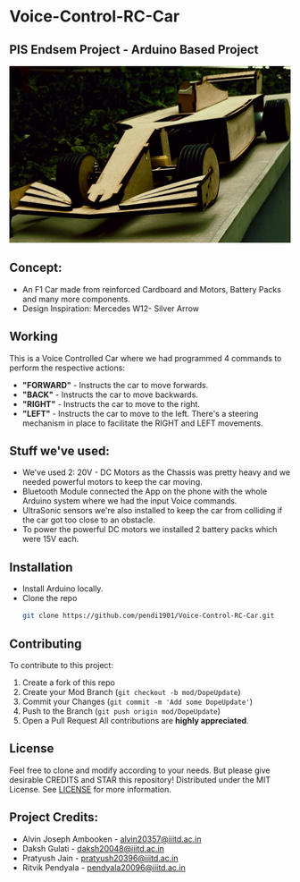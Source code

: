 # Voice-Control-RC-Car
## PIS Endsem Project - Arduino Based Project
![ F1 Prototype ](PIS2.jpeg)
## Concept:
- An F1 Car made from reinforced Cardboard and Motors, Battery Packs and many more components.
- Design Inspiration: Mercedes W12- Silver Arrow
## Working
This is a Voice Controlled Car where we had programmed 4 commands to perform the respective actions:
* **"FORWARD"** - Instructs the car to move forwards.
* **"BACK"** - Instructs the car to move backwards.
* **"RIGHT"** - Instructs the car to move to the right.
* **"LEFT"** - Instructs the car to move to the left.
There's a steering mechanism in place to facilitate the RIGHT and LEFT movements.
## Stuff we've used:
- We've used 2: 20V - DC Motors as the Chassis was pretty heavy and we needed powerful motors to keep the car moving.
- Bluetooth Module connected the App on the phone with the whole Arduino system where we had the input Voice commands.
- UltraSonic sensors we're also installed to keep the car from colliding if the car got too close to an obstacle.
- To power the powerful DC motors we installed 2 battery packs which were 15V each.
## Installation
- Install Arduino locally.
-  Clone the repo
   ```sh
   git clone https://github.com/pendi1901/Voice-Control-RC-Car.git
   ```
## Contributing
To contribute to this project:
1. Create a fork of this repo
2. Create your Mod Branch (`git checkout -b mod/DopeUpdate`)
3. Commit your Changes (`git commit -m 'Add some DopeUpdate'`)
4. Push to the Branch (`git push origin mod/DopeUpdate`)
5. Open a Pull Request
All contributions are **highly appreciated**.
## License
Feel free to clone and modify according to your needs. But please give desirable CREDITS and STAR this repository!
Distributed under the MIT License. See <a href="https://github.com/pendi1901/Voice-Control-RC-Car/blob/main/LICENSE.MD">LICENSE</a> for more information.
## Project Credits:
 -  Alvin Joseph Ambooken  - alvin20357@iiitd.ac.in
 -  Daksh Gulati           - daksh20048@iiitd.ac.in
 -  Pratyush Jain          - pratyush20396@iiitd.ac.in
 -  Ritvik Pendyala        - pendyala20096@iiitd.ac.in

